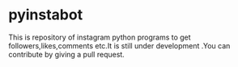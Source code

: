 # pyinstabot
This is repository of instagram python programs to get followers,likes,comments etc.It is still under development .You can contribute by giving a pull request.
